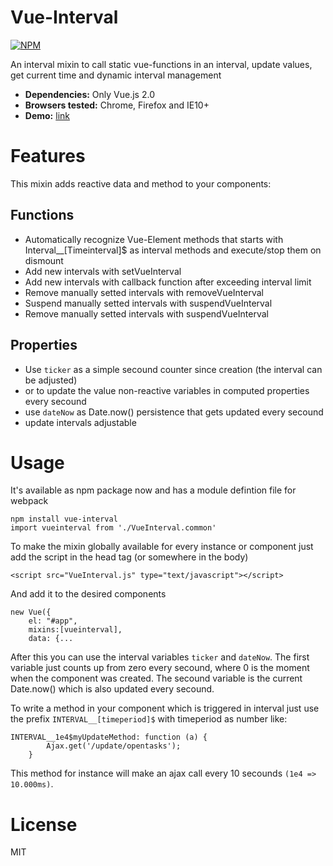 # Vue-Interval
[![NPM](https://nodei.co/npm/vue-interval.png?downloads=true&downloadRank=true&stars=true)](https://nodei.co/npm/vue-interval/)

An interval mixin to call static vue-functions in an interval, update values, get current time and dynamic interval management

- **Dependencies:** Only Vue.js 2.0
- **Browsers tested:** Chrome, Firefox and IE10+
- **Demo:** [link](https://reinerba.github.io/Vue-Interval/Demo.html "Demo")

# Features

This mixin adds reactive data and method to your components:

## Functions
* Automatically recognize Vue-Element methods that starts with Interval__[Timeinterval]$ as interval methods and execute/stop them on dismount
* Add new intervals with setVueInterval
* Add new intervals with callback function after exceeding interval limit
* Remove manually setted intervals with removeVueInterval
* Suspend manually setted intervals with suspendVueInterval
* Remove manually setted intervals with suspendVueInterval

## Properties
* Use `ticker` as a simple secound counter since creation (the interval can be adjusted)
* or to update the value non-reactive variables in computed properties every secound
* use `dateNow` as Date.now() persistence that gets updated every secound
* update intervals adjustable

# Usage
It's available as npm package now and has a module defintion file for webpack

    npm install vue-interval
    import vueinterval from './VueInterval.common'

To make the mixin globally available for every instance or component just add the script in the head tag (or somewhere in the body)

    <script src="VueInterval.js" type="text/javascript"></script>

And add it to the desired components

    new Vue({
        el: "#app",
        mixins:[vueinterval],
        data: {...

After this you can use the interval variables `ticker` and `dateNow`. The first variable just counts up from zero every secound, where 0 is the moment when the component was created. The secound variable is the current Date.now() which is also updated every secound. 

To write a method in your component which is triggered in interval just use the prefix `INTERVAL__[timeperiod]$` with timeperiod as number like:

    INTERVAL__1e4$myUpdateMethod: function (a) {
            Ajax.get('/update/opentasks');
        }

This method for instance will make an ajax call every 10 secounds `(1e4 => 10.000ms)`.

# License
MIT
